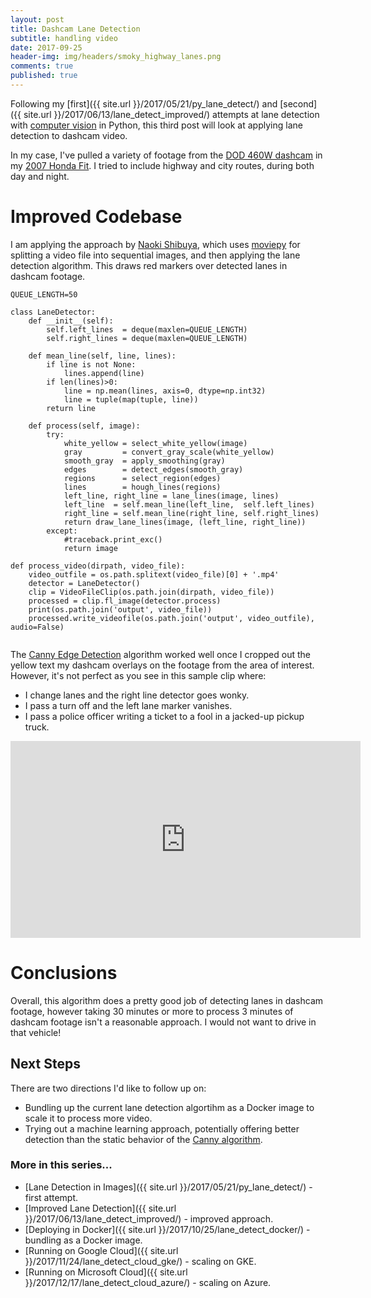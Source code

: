 ```yaml
---
layout: post
title: Dashcam Lane Detection
subtitle: handling video
date: 2017-09-25
header-img: img/headers/smoky_highway_lanes.png
comments: true
published: true
---
```


Following my [first]({{ site.url }}/2017/05/21/py_lane_detect/) and [second]({{ site.url }}/2017/06/13/lane_detect_improved/) attempts at lane detection with [computer vision](http://opencv.org/) in Python, this third post will look at applying lane detection to dashcam video.

In my case, I've pulled a variety of footage from the [DOD 460W dashcam](https://dod-tech.ca/en/product/dod-ls460w/) in my [2007 Honda Fit](http://i2.cdn.turner.com/money/galleries/2008/autos/0806/gallery.cr_best_used_mpg/images/2008_honda_fit.jpg).  I tried to include highway and city routes, during both day and night.

# Improved Codebase
I am applying the approach by [Naoki Shibuya](https://github.com/naokishibuya/car-finding-lane-lines), which uses [moviepy](https://zulko.github.io/moviepy/) for splitting a video file into sequential images, and then applying the lane detection algorithm.  This draws red markers over detected lanes in dashcam footage.

```
QUEUE_LENGTH=50

class LaneDetector:
    def __init__(self):
        self.left_lines  = deque(maxlen=QUEUE_LENGTH)
        self.right_lines = deque(maxlen=QUEUE_LENGTH)

    def mean_line(self, line, lines):
        if line is not None:
            lines.append(line)
        if len(lines)>0:
            line = np.mean(lines, axis=0, dtype=np.int32)
            line = tuple(map(tuple, line))
        return line

    def process(self, image):
        try:
            white_yellow = select_white_yellow(image)
            gray         = convert_gray_scale(white_yellow)
            smooth_gray  = apply_smoothing(gray)
            edges        = detect_edges(smooth_gray)
            regions      = select_region(edges)
            lines        = hough_lines(regions)
            left_line, right_line = lane_lines(image, lines)
            left_line  = self.mean_line(left_line,  self.left_lines)
            right_line = self.mean_line(right_line, self.right_lines)
            return draw_lane_lines(image, (left_line, right_line))
        except:
            #traceback.print_exc()
            return image

def process_video(dirpath, video_file):
    video_outfile = os.path.splitext(video_file)[0] + '.mp4'
    detector = LaneDetector()
    clip = VideoFileClip(os.path.join(dirpath, video_file))
    processed = clip.fl_image(detector.process)
    print(os.path.join('output', video_file))
    processed.write_videofile(os.path.join('output', video_outfile), audio=False)
    
```

The [Canny Edge Detection](https://github.com/guydavis/lane-detect/blob/master/lane_detect.py) algorithm worked well once I cropped out the yellow text my dashcam overlays on the footage from the area of interest.  However, it's not perfect as you see in this sample clip where:

* I change lanes and the right line detector goes wonky.
* I pass a turn off and the left lane marker vanishes.
* I pass a police officer writing a ticket to a fool in a jacked-up pickup truck.  

<iframe width="560" height="315" src="https://www.youtube.com/embed/M91KB01VBNs" frameborder="0" gesture="media" allowfullscreen></iframe>

# Conclusions
Overall, this algorithm does a pretty good job of detecting lanes in dashcam footage, however taking 30 minutes or more to process 3 minutes of dashcam footage isn't a reasonable approach.  I would not want to drive in that vehicle!  

## Next Steps
There are two directions I'd like to follow up on:
* Bundling up the current lane detection algortihm as a Docker image to scale it to process more video.
* Trying out a machine learning approach, potentially offering better detection than the static behavior of the [Canny algorithm](https://en.wikipedia.org/wiki/Canny_edge_detector).

### More in this series...
* [Lane Detection in Images]({{ site.url }}/2017/05/21/py_lane_detect/) - first attempt.
* [Improved Lane Detection]({{ site.url }}/2017/06/13/lane_detect_improved/) - improved approach.
* [Deploying in Docker]({{ site.url }}/2017/10/25/lane_detect_docker/) - bundling as a Docker image.
* [Running on Google Cloud]({{ site.url }}/2017/11/24/lane_detect_cloud_gke/) - scaling on GKE.
* [Running on Microsoft Cloud]({{ site.url }}/2017/12/17/lane_detect_cloud_azure/) - scaling on Azure.
